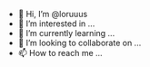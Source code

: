 - 👋 Hi, I’m @loruuus
- 👀 I’m interested in ...
- 🌱 I’m currently learning ...
- 💞️ I’m looking to collaborate on ...
- 📫 How to reach me ...

<!---
loruuus/loruuus is a ✨ special ✨ repository because its `README.md` (this file) appears on your GitHub profile.
You can click the Preview link to take a look at your changes.
git clone --recursive https://github.com/worldwide-asset-exchange/waxjs.git

